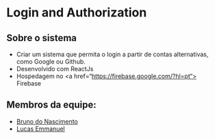 # Login and Authorization

## Sobre o sistema
- Criar um sistema que permita o login a partir de contas alternativas, como Google ou Github.
- Desenvolvido com ReactJs
- Hospedagem no <a href=“https://firebase.google.com/?hl=pt“> Firebase </a>

## Membros da equipe:
- <a href="https://github.com/Brun0Nasc"> Bruno do Nascimento </a>
- <a href="https://github.com/Lucassec1"> Lucas Emmanuel </a>

